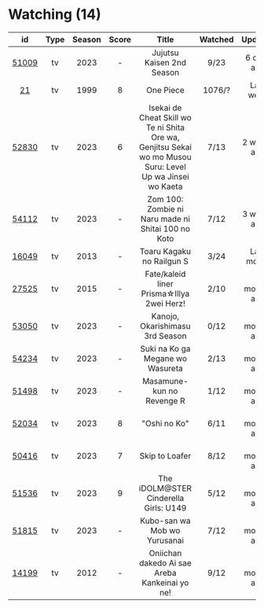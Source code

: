 # Watching (14)

|                      id                      | Type | Season | Score |                                                   Title                                                   | Watched |    Updated   | Start Date |
| :------------------------------------------: | :--: | :----: | :---: | :-------------------------------------------------------------------------------------------------------: | :-----: | :----------: | :--------: |
| [51009](https://myanimelist.net/anime/51009) |  tv  |  2023  |   -   |                                         Jujutsu Kaisen 2nd Season                                         |   9/23  |  6 days ago  | 07/08/2023 |
|    [21](https://myanimelist.net/anime/21)    |  tv  |  1999  |   8   |                                                 One Piece                                                 |  1076/? |   Last week  | 01/01/2013 |
| [52830](https://myanimelist.net/anime/52830) |  tv  |  2023  |   6   | Isekai de Cheat Skill wo Te ni Shita Ore wa, Genjitsu Sekai wo mo Musou Suru: Level Up wa Jinsei wo Kaeta |   7/13  |  2 weeks ago | 04/04/2023 |
| [54112](https://myanimelist.net/anime/54112) |  tv  |  2023  |   -   |                             Zom 100: Zombie ni Naru made ni Shitai 100 no Koto                            |   7/12  |  3 weeks ago | 07/09/2023 |
| [16049](https://myanimelist.net/anime/16049) |  tv  |  2013  |   -   |                                         Toaru Kagaku no Railgun S                                         |   3/24  |  Last month  |      -     |
| [27525](https://myanimelist.net/anime/27525) |  tv  |  2015  |   -   |                                 Fate/kaleid liner Prisma☆Illya 2wei Herz!                                 |   2/10  | 2 months ago | 06/11/2023 |
| [53050](https://myanimelist.net/anime/53050) |  tv  |  2023  |   -   |                                      Kanojo, Okarishimasu 3rd Season                                      |   0/12  | 2 months ago | 07/15/2023 |
| [54234](https://myanimelist.net/anime/54234) |  tv  |  2023  |   -   |                                      Suki na Ko ga Megane wo Wasureta                                     |   2/13  | 2 months ago | 07/04/2023 |
| [51498](https://myanimelist.net/anime/51498) |  tv  |  2023  |   -   |                                         Masamune-kun no Revenge R                                         |   1/12  | 3 months ago | 07/04/2023 |
| [52034](https://myanimelist.net/anime/52034) |  tv  |  2023  |   8   |                                                "Oshi no Ko"                                               |   6/11  | 3 months ago | 04/12/2023 |
| [50416](https://myanimelist.net/anime/50416) |  tv  |  2023  |   7   |                                               Skip to Loafer                                              |   8/12  | 4 months ago | 05/10/2023 |
| [51536](https://myanimelist.net/anime/51536) |  tv  |  2023  |   9   |                                   The iDOLM@STER Cinderella Girls: U149                                   |   5/12  | 4 months ago | 05/02/2023 |
| [51815](https://myanimelist.net/anime/51815) |  tv  |  2023  |   -   |                                        Kubo-san wa Mob wo Yurusanai                                       |   7/12  | 4 months ago | 01/11/2023 |
| [14199](https://myanimelist.net/anime/14199) |  tv  |  2012  |   -   |                               Oniichan dakedo Ai sae Areba Kankeinai yo ne!                               |   9/12  | 5 months ago | 04/21/2023 |